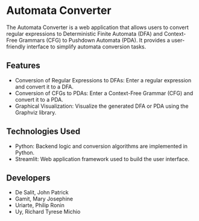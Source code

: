 # Automata Converter
The Automata Converter is a web application that allows users to convert regular expressions to Deterministic Finite Automata (DFA) and Context-Free Grammars (CFG) to Pushdown Automata (PDA). It provides a user-friendly interface to simplify automata conversion tasks.

## Features
- Conversion of Regular Expressions to DFAs: Enter a regular expression and convert it to a DFA.
- Conversion of CFGs to PDAs: Enter a Context-Free Grammar (CFG) and convert it to a PDA.
- Graphical Visualization: Visualize the generated DFA or PDA using the Graphviz library.

## Technologies Used
- Python: Backend logic and conversion algorithms are implemented in Python.
- Streamlit: Web application framework used to build the user interface.

## Developers
- De Salit, John Patrick
- Gamit, Mary Josephine
- Uriarte, Philip Ronin
- Uy, Richard Tyrese Michio
